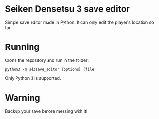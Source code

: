 # Seiken Densetsu 3 save editor

Simple save editor made in Python. It can only edit the player's location so far.

# Running

Clone the repository and run in the folder:

`python3 -m sd3save_editor [options] [file]`

Only Python 3 is supported.

# Warning

Backup your save before messing with it!
